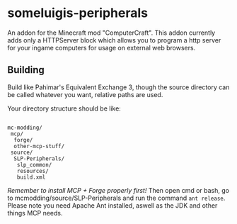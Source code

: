 someluigis-peripherals
======================

An addon for the Minecraft mod "ComputerCraft". This addon currently adds only a HTTPServer block which allows you to program a http server for your ingame computers for usage on external web browsers.




Building
--------

Build like Pahimar's Equivalent Exchange 3, though the source directory can be called whatever you want, relative paths are used.


Your directory structure should be like:

```

mc-modding/
 mcp/
  forge/
  other-mcp-stuff/
 source/
  SLP-Peripherals/
   slp_common/
   resources/
   build.xml

```

*Remember to install MCP + Forge properly first!*
Then open cmd or bash, go to mcmodding/source/SLP-Peripherals and run the command `ant release`.
Please note you need Apache Ant installed, aswell as the JDK and other things MCP needs.
